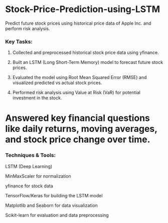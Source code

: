 # Stock-Price-Prediction-using-LSTM
Predict future stock prices using historical price data of Apple Inc. and perform risk analysis.

### Key Tasks:

  1. Collected and preprocessed historical stock price data using yfinance.

  2. Built an LSTM (Long Short-Term Memory) model to forecast future stock prices.

  3. Evaluated the model using Root Mean Squared Error (RMSE) and visualized predicted vs actual stock prices.

  4. Performed risk analysis using Value at Risk (VaR) for potential investment in the stock.

# Answered key financial questions like daily returns, moving averages, and stock price change over time.

### Techniques & Tools:

LSTM (Deep Learning)

MinMaxScaler for normalization

yfinance for stock data

TensorFlow/Keras for building the LSTM model

Matplotlib and Seaborn for data visualization

Scikit-learn for evaluation and data preprocessing
